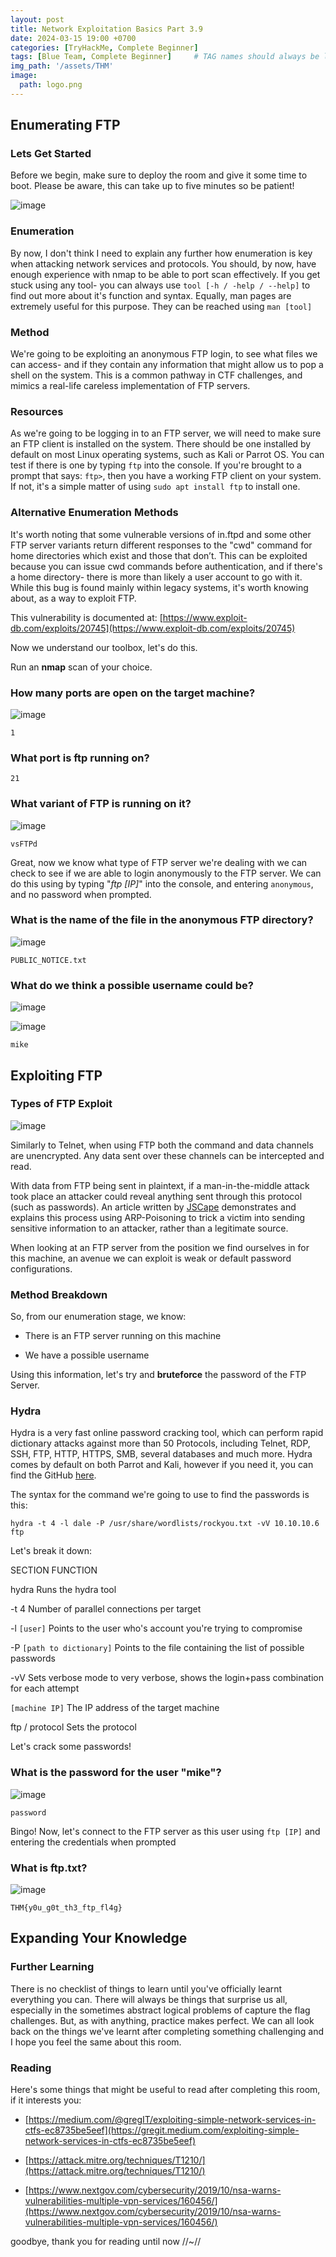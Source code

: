 ```yaml
---
layout: post
title: Network Exploitation Basics Part 3.9
date: 2024-03-15 19:00 +0700
categories: [TryHackMe, Complete Beginner]
tags: [Blue Team, Complete Beginner]     # TAG names should always be lowercase
img_path: '/assets/THM'
image: 
  path: logo.png
--- 
```


## Enumerating FTP

### Lets Get Started

Before we begin, make sure to deploy the room and give it some time to boot. Please be aware, this can take up to five minutes so be patient!

![image](https://github.com/zs0b/zs0b.github.io/assets/118095276/1f512706-0b9e-4422-8c6c-f2c265062e44)

### Enumeration

By now, I don't think I need to explain any further how enumeration is key when attacking network services and protocols. You should, by now, have enough experience with nmap to be able to port scan effectively. If you get stuck using any tool- you can always use `tool [-h / -help / --help]` to find out more about it's function and syntax. Equally, man pages are extremely useful for this purpose. They can be reached using `man [tool]`

### Method

We're going to be exploiting an anonymous FTP login, to see what files we can access- and if they contain any information that might allow us to pop a shell on the system. This is a common pathway in CTF challenges, and mimics a real-life careless implementation of FTP servers.

### Resources

As we're going to be logging in to an FTP server, we will need to make sure an FTP client is installed on the system. There should be one installed by default on most Linux operating systems, such as Kali or Parrot OS. You can test if there is one by typing `ftp` into the console. If you're brought to a prompt that says: `ftp>`, then you have a working FTP client on your system. If not, it's a simple matter of using `sudo apt install ftp` to install one.

### Alternative Enumeration Methods
It's worth noting  that some vulnerable versions of in.ftpd and some other FTP server variants return different responses to the "cwd" command for home directories which exist and those that don’t. This can be exploited because you can issue cwd commands before authentication, and if there's a home directory- there is more than likely a user account to go with it. While this bug is found mainly within legacy systems, it's worth knowing about, as a way to exploit FTP.

This vulnerability is documented at: [https://www.exploit-db.com/exploits/20745](https://www.exploit-db.com/exploits/20745)

Now we understand our toolbox, let's do this.              

Run an **nmap** scan of your choice.

### How many **ports** are open on the target machine? 

![image](https://github.com/zs0b/zs0b.github.io/assets/118095276/16896caa-d154-4ad4-ad99-c941d884c011)

`1`

### What **port** is ftp running on?

`21`

### What **variant** of FTP is running on it?  

![image](https://github.com/zs0b/zs0b.github.io/assets/118095276/f01bef37-195d-4249-91f0-578c6f67e06d)

`vsFTPd`

Great, now we know what type of FTP server we're dealing with we can check to see if we are able to login anonymously to the FTP server. We can do this using by typing "*ftp [IP]*"  into the console, and entering `anonymous`, and no password when prompted.

### What is the name of the file in the anonymous FTP directory?

![image](https://github.com/zs0b/zs0b.github.io/assets/118095276/397394f8-1e9f-42a9-9022-99d08297f57f)

`PUBLIC_NOTICE.txt`

### What do we think a possible username could be?

![image](https://github.com/zs0b/zs0b.github.io/assets/118095276/4a3711a3-4a24-46d5-8c38-09f62c1da1da)

![image](https://github.com/zs0b/zs0b.github.io/assets/118095276/78a8b04a-e21a-4d9b-9e3b-f6cd6a711efc)

`mike`

## Exploiting FTP

### Types of FTP Exploit

![image](https://github.com/zs0b/zs0b.github.io/assets/118095276/6f90cd37-77e7-4ced-8858-8463e4a68e1e)

Similarly to Telnet, when using FTP both the command and data channels are unencrypted. Any data sent over these channels can be intercepted and read.

With data from FTP being sent in plaintext, if a man-in-the-middle attack took place an attacker could reveal anything sent through this protocol (such as passwords). An article written by [JSCape](https://www.jscape.com/blog/countering-packet-sniffers-using-encrypted-ftp) demonstrates and explains this process using ARP-Poisoning to trick a victim into sending sensitive information to an attacker, rather than a legitimate source.

When looking at an FTP server from the position we find ourselves in for this machine, an avenue we can exploit is weak or default password configurations.

### Method Breakdown

So, from our enumeration stage, we know:

  - There is an FTP server running on this machine

  - We have a possible username

Using this information, let's try and **bruteforce** the password of the FTP Server.

### Hydra

Hydra is a very fast online password cracking tool, which can perform rapid dictionary attacks against more than 50 Protocols, including Telnet, RDP, SSH, FTP, HTTP, HTTPS, SMB, several databases and much more. Hydra comes by default on both Parrot and Kali, however if you need it, you can find the GitHub [here](https://github.com/vanhauser-thc/thc-hydra).

The syntax for the command we're going to use to find the passwords is this:

`hydra -t 4 -l dale -P /usr/share/wordlists/rockyou.txt -vV 10.10.10.6 ftp`

Let's break it down:

SECTION             FUNCTION

hydra                   Runs the hydra tool

-t 4                    Number of parallel connections per target

-l `[user]`               Points to the user who's account you're trying to compromise

-P `[path to dictionary]` Points to the file containing the list of possible passwords

-vV                     Sets verbose mode to very verbose, shows the login+pass combination for each attempt

`[machine IP]`            The IP address of the target machine

ftp / protocol          Sets the protocol

Let's crack some passwords!

### What is the password for the user "mike"?

![image](https://github.com/zs0b/zs0b.github.io/assets/118095276/458c3ac5-463a-4940-b86c-c0e51c5b2ad5)

`password`

Bingo! Now, let's connect to the FTP server as this user using `ftp [IP]` and entering the credentials when prompted

### What is ftp.txt?

![image](https://github.com/zs0b/zs0b.github.io/assets/118095276/09888b0e-768d-4edd-a53d-c833b7bf0e64)

`THM{y0u_g0t_th3_ftp_fl4g}`

## Expanding Your Knowledge

### Further Learning

There is no checklist of things to learn until you've officially learnt everything you can. There will always be things that surprise us all, especially in the sometimes abstract logical problems of capture the flag challenges. But, as with anything, practice makes perfect. We can all look back on the things we've learnt after completing something challenging and I hope you feel the same about this room.

### Reading

Here's some things that might be useful to read after completing this room, if it interests you:

  - [https://medium.com/@gregIT/exploiting-simple-network-services-in-ctfs-ec8735be5eef](https://gregit.medium.com/exploiting-simple-network-services-in-ctfs-ec8735be5eef)

  - [https://attack.mitre.org/techniques/T1210/](https://attack.mitre.org/techniques/T1210/)

  - [https://www.nextgov.com/cybersecurity/2019/10/nsa-warns-vulnerabilities-multiple-vpn-services/160456/](https://www.nextgov.com/cybersecurity/2019/10/nsa-warns-vulnerabilities-multiple-vpn-services/160456/)

goodbye, thank you for reading until now //~//





























